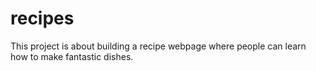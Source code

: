 # recipes

This project is about building a recipe webpage where people can learn how to make fantastic dishes.
